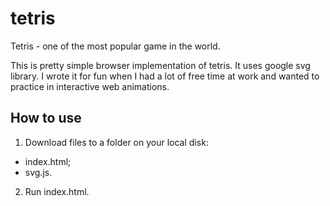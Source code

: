 # tetris
Tetris - one of the most popular game in the world.

This is pretty simple browser implementation of tetris. It uses google svg library.  I wrote it for fun when I had a lot of free time at work and wanted to practice in interactive web animations.

## How to use
1. Download files to a folder on your local disk:
  - index.html;
  - svg.js.
2. Run index.html.
